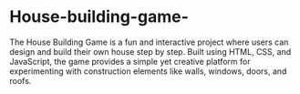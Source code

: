 # House-building-game-
The House Building Game is a fun and interactive project where users can design and build their own house step by step. Built using HTML, CSS, and JavaScript, the game provides a simple yet creative platform for experimenting with construction elements like walls, windows, doors, and roofs.
